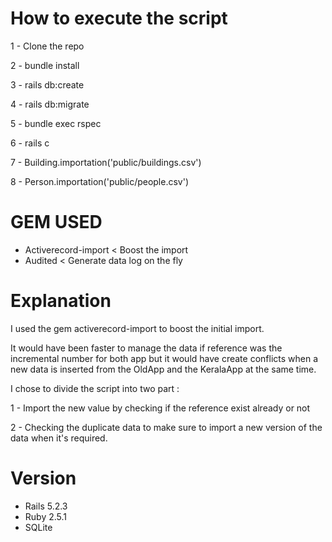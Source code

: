 # How to execute the script

1 - Clone the repo 

2 - bundle install

3 - rails db:create

4 - rails db:migrate

5 - bundle exec rspec

6 - rails c

7 - Building.importation('public/buildings.csv')

8 - Person.importation('public/people.csv')

# GEM USED
- Activerecord-import < Boost the import
- Audited < Generate data log on the fly

# Explanation

I used the gem activerecord-import to boost the initial import. 

It would have been faster to manage the data if reference was the incremental number for both app but it would have create
conflicts when a new data is inserted from the OldApp and the KeralaApp at the same time.


I chose to divide the script into two part :

1 - Import the new value by checking if the reference exist already or not

2 - Checking the duplicate data to make sure to import a new version of the data when it's required.

# Version

- Rails 5.2.3
- Ruby 2.5.1
- SQLite
